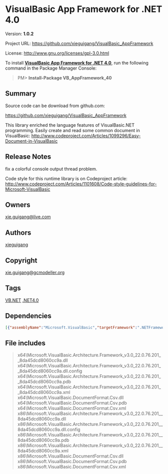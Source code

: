 # VisualBasic App Framework for .NET 4.0
Version: **1.0.2**

Project URL: https://github.com/xieguigang/VisualBasic_AppFramework

License: http://www.gnu.org/licenses/gpl-3.0.html

To install **[VisualBasic App Framework for .NET 4.0](https://www.nuget.org/packages/VB_AppFramework_40/)**, run the following command in the Package Manager Console:
> PM>  **Install-Package VB_AppFramework_40**


## Summary
Source code can be download from github.com:

https://github.com/xieguigang/VisualBasic_AppFramework

This library enriched the language features of VisualBasic.NET programming.
Easily create and read some common document in VisualBasic: http://www.codeproject.com/Articles/1099296/Easy-Document-in-VisualBasic
## Release Notes
fix a colorful console output thread problem.

Code style for this runtime library is on Codeproject article: http://www.codeproject.com/Articles/1101608/Code-style-guidelines-for-Microsoft-VisualBasic
## Owners
xie.guigang@live.com
## Authors
[xieguigang](https://www.nuget.org/profiles/xieguigang)
## Copyright
xie.guigang@gcmodeller.org
## Tags
[VB.NET](https://www.nuget.org/packages?q=Tags%3A"VB.NET") [.NET4.0](https://www.nuget.org/packages?q=Tags%3A".NET4.0")
## Dependencies
>
```json
[{"assemblyName":"Microsoft.VisualBasic","targetFramework":".NETFramework4.0"}]
```


## File includes
> x64\Microsoft.VisualBasic.Architecture.Framework_v3.0_22.0.76.201__8da45dcd8060cc9a.dll<br />
> x64\Microsoft.VisualBasic.Architecture.Framework_v3.0_22.0.76.201__8da45dcd8060cc9a.dll.config<br />
> x64\Microsoft.VisualBasic.Architecture.Framework_v3.0_22.0.76.201__8da45dcd8060cc9a.pdb<br />
> x64\Microsoft.VisualBasic.Architecture.Framework_v3.0_22.0.76.201__8da45dcd8060cc9a.xml<br />
> x64\Microsoft.VisualBasic.DocumentFormat.Csv.dll<br />
> x64\Microsoft.VisualBasic.DocumentFormat.Csv.pdb<br />
> x64\Microsoft.VisualBasic.DocumentFormat.Csv.xml<br />
> x86\Microsoft.VisualBasic.Architecture.Framework_v3.0_22.0.76.201__8da45dcd8060cc9a.dll<br />
> x86\Microsoft.VisualBasic.Architecture.Framework_v3.0_22.0.76.201__8da45dcd8060cc9a.dll.config<br />
> x86\Microsoft.VisualBasic.Architecture.Framework_v3.0_22.0.76.201__8da45dcd8060cc9a.pdb<br />
> x86\Microsoft.VisualBasic.Architecture.Framework_v3.0_22.0.76.201__8da45dcd8060cc9a.xml<br />
> x86\Microsoft.VisualBasic.DocumentFormat.Csv.dll<br />
> x86\Microsoft.VisualBasic.DocumentFormat.Csv.pdb<br />
> x86\Microsoft.VisualBasic.DocumentFormat.Csv.xml<br />
